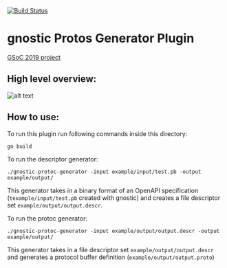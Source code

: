 [![Build Status](https://travis-ci.com/LorenzHW/gnostic-protoc-generator.svg?branch=master)](https://travis-ci.com/LorenzHW/gnostic-protoc-generator)

# gnostic Protos Generator Plugin
[GSoC 2019 project](https://summerofcode.withgoogle.com/projects/#5244822191865856)

## High level overview:
![alt text](https://drive.google.com/uc?export=view&id=1tqDvZLiXK40ISK_LgINQGsno9-MymRQP "High Level Overview")

## How to use:

To run this plugin run following commands inside this directory:

    go build
    
To run the descriptor generator:
    
    ./gnostic-protoc-generator -input example/input/test.pb -output example/output/

This generator takes in a binary format of an OpenAPI specification (`texample/input/test.pb`
created with gnostic) and creates a file descriptor set `example/output/output.descr`.


To run the protoc generator:
 
    ./gnostic-protoc-generator -input example/output/output.descr -output example/output/

This generator takes in a file descriptor set `example/output/output.descr` and generates a
protocol buffer definition (`example/output/output.proto`)